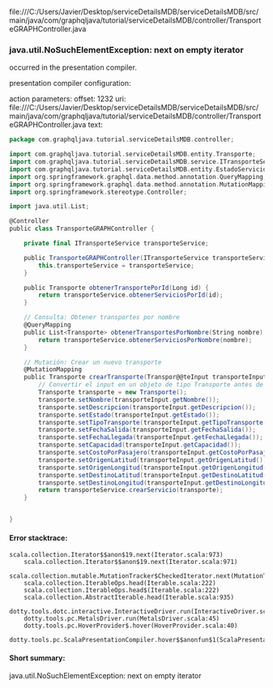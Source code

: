 file:///C:/Users/Javier/Desktop/serviceDetailsMDB/serviceDetailsMDB/src/main/java/com/graphqljava/tutorial/serviceDetailsMDB/controller/TransporteGRAPHController.java
### java.util.NoSuchElementException: next on empty iterator

occurred in the presentation compiler.

presentation compiler configuration:


action parameters:
offset: 1232
uri: file:///C:/Users/Javier/Desktop/serviceDetailsMDB/serviceDetailsMDB/src/main/java/com/graphqljava/tutorial/serviceDetailsMDB/controller/TransporteGRAPHController.java
text:
```scala
package com.graphqljava.tutorial.serviceDetailsMDB.controller;

import com.graphqljava.tutorial.serviceDetailsMDB.entity.Transporte;
import com.graphqljava.tutorial.serviceDetailsMDB.service.ITransporteService;
import com.graphqljava.tutorial.serviceDetailsMDB.entity.EstadoServicio;
import org.springframework.graphql.data.method.annotation.QueryMapping;
import org.springframework.graphql.data.method.annotation.MutationMapping;
import org.springframework.stereotype.Controller;

import java.util.List;

@Controller
public class TransporteGRAPHController {

    private final ITransporteService transporteService;

    public TransporteGRAPHController(ITransporteService transporteService) {
        this.transporteService = transporteService;
    }

    public Transporte obtenerTransportePorId(Long id) {
        return transporteService.obtenerServiciosPorId(id);
    }

    // Consulta: Obtener transportes por nombre
    @QueryMapping
    public List<Transporte> obtenerTransportesPorNombre(String nombre) {
        return transporteService.obtenerServiciosPorNombre(nombre);
    }

    // Mutación: Crear un nuevo transporte
    @MutationMapping
    public Transporte crearTransporte(Transpor@@teInput transporteInput) {
        // Convertir el input en un objeto de tipo Transporte antes de pasarlo al servicio
        Transporte transporte = new Transporte();
        transporte.setNombre(transporteInput.getNombre());
        transporte.setDescripcion(transporteInput.getDescripcion());
        transporte.setEstado(transporteInput.getEstado());
        transporte.setTipoTransporte(transporteInput.getTipoTransporte());
        transporte.setFechaSalida(transporteInput.getFechaSalida());
        transporte.setFechaLlegada(transporteInput.getFechaLlegada());
        transporte.setCapacidad(transporteInput.getCapacidad());
        transporte.setCostoPorPasajero(transporteInput.getCostoPorPasajero());
        transporte.setOrigenLatitud(transporteInput.getOrigenLatitud());
        transporte.setOrigenLongitud(transporteInput.getOrigenLongitud());
        transporte.setDestinoLatitud(transporteInput.getDestinoLatitud());
        transporte.setDestinoLongitud(transporteInput.getDestinoLongitud());
        return transporteService.crearServicio(transporte);
    }


}

```



#### Error stacktrace:

```
scala.collection.Iterator$$anon$19.next(Iterator.scala:973)
	scala.collection.Iterator$$anon$19.next(Iterator.scala:971)
	scala.collection.mutable.MutationTracker$CheckedIterator.next(MutationTracker.scala:76)
	scala.collection.IterableOps.head(Iterable.scala:222)
	scala.collection.IterableOps.head$(Iterable.scala:222)
	scala.collection.AbstractIterable.head(Iterable.scala:935)
	dotty.tools.dotc.interactive.InteractiveDriver.run(InteractiveDriver.scala:164)
	dotty.tools.pc.MetalsDriver.run(MetalsDriver.scala:45)
	dotty.tools.pc.HoverProvider$.hover(HoverProvider.scala:40)
	dotty.tools.pc.ScalaPresentationCompiler.hover$$anonfun$1(ScalaPresentationCompiler.scala:376)
```
#### Short summary: 

java.util.NoSuchElementException: next on empty iterator